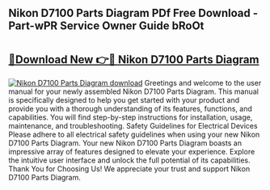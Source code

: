 ## Nikon D7100 Parts Diagram PDf Free Download - Part-wPR Service Owner Guide bRoOt

# <h2><a href="http://dfh67k.blite.top/?on=Nikon+D7100+Parts+Diagram">🔗Download New 👉🔴 Nikon D7100 Parts Diagram</a></h2>

[![Nikon D7100 Parts Diagram download](https://i.imgur.com/lujVjoI.png)](http://dfh67k.blite.top/?on=Nikon+D7100+Parts+Diagram)
Greetings and welcome to the user manual for your newly assembled Nikon D7100 Parts Diagram. This manual is specifically designed to help you get started with your product and provide you with a thorough understanding of its features, functions, and capabilities. You will find step-by-step instructions for installation, usage, maintenance, and troubleshooting. Safety Guidelines for Electrical Devices Please adhere to all electrical safety guidelines when using your new Nikon D7100 Parts Diagram. Your new Nikon D7100 Parts Diagram boasts an impressive array of features designed to elevate your experience. Explore the intuitive user interface and unlock the full potential of its capabilities. Thank You for Choosing Us! We appreciate your trust and support Nikon D7100 Parts Diagram.
